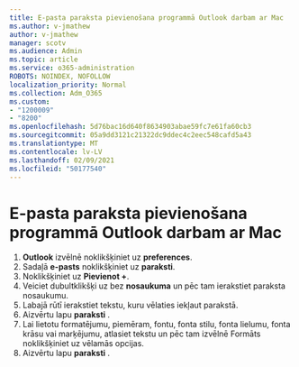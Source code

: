 ```yaml
---
title: E-pasta paraksta pievienošana programmā Outlook darbam ar Mac
ms.author: v-jmathew
author: v-jmathew
manager: scotv
ms.audience: Admin
ms.topic: article
ms.service: o365-administration
ROBOTS: NOINDEX, NOFOLLOW
localization_priority: Normal
ms.collection: Adm_O365
ms.custom:
- "1200009"
- "8200"
ms.openlocfilehash: 5d76bac16d640f8634903abae59fc7e61fa60cb3
ms.sourcegitcommit: 05a9dd3121c21322dc9ddec4c2eec548cafd5a43
ms.translationtype: MT
ms.contentlocale: lv-LV
ms.lasthandoff: 02/09/2021
ms.locfileid: "50177540"
---
```

# <a name="add-email-signature-in-outlook-for-mac"></a>E-pasta paraksta pievienošana programmā Outlook darbam ar Mac

1. **Outlook** izvēlnē noklikšķiniet uz **preferences**.
2. Sadaļā **e-pasts** noklikšķiniet uz **paraksti**.
3. Noklikšķiniet uz **Pievienot +**.
4. Veiciet dubultklikšķi uz bez **nosaukuma** un pēc tam ierakstiet paraksta nosaukumu.
5. Labajā rūtī ierakstiet tekstu, kuru vēlaties iekļaut parakstā.
6. Aizvērtu lapu **paraksti** .
7. Lai lietotu formatējumu, piemēram, fontu, fonta stilu, fonta lielumu, fonta krāsu vai marķējumu, atlasiet tekstu un pēc tam izvēlnē Formāts noklikšķiniet uz vēlamās opcijas.
8. Aizvērtu lapu **paraksti** .
